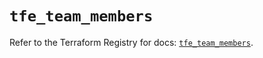 # `tfe_team_members`

Refer to the Terraform Registry for docs: [`tfe_team_members`](https://registry.terraform.io/providers/hashicorp/tfe/0.64.0/docs/resources/team_members).
